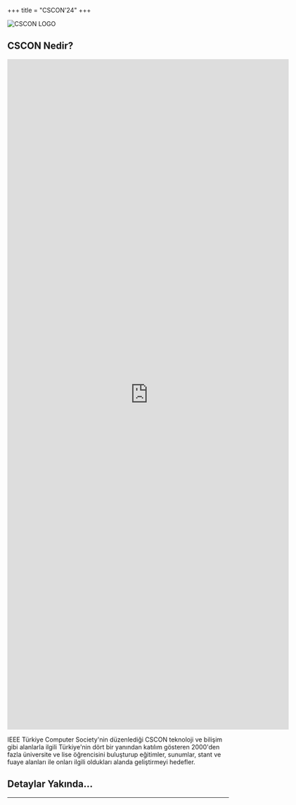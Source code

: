 +++
title = "CSCON'24"
+++

![CSCON LOGO](/img/cscon/cscon.png)

## CSCON Nedir?

<iframe src="https://docs.google.com/forms/d/e/1FAIpQLSeXfGOcFU-_p6F0GxPwRYWsFZOrI8FC3EiKYmqAb6_yRlh49g/viewform?embedded=true" width="640" height="1523" frameborder="0" marginheight="0" marginwidth="0">Yükleniyor…</iframe>

IEEE Türkiye Computer Society'nin düzenlediği CSCON teknoloji ve bilişim gibi alanlarla ilgili Türkiye'nin dört bir yanından katılım gösteren 2000'den fazla üniversite ve lise öğrencisini buluşturup eğitimler, sunumlar, stant ve fuaye alanları ile onları ilgili oldukları alanda geliştirmeyi hedefler.

## Detaylar Yakında...

___________
